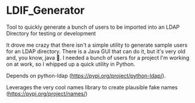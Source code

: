 # LDIF_Generator
Tool to quickly generate a bunch of users to be imported into an LDAP Directory for testing or development

It drove me crazy that there isn't a simple utility to generate sample users for an LDAP directory. There is a Java GUI that can do it, but it's very old and, you know,  java 😬. I needed a bunch of users for a project I'm working on at work, so I whipped up a quick utility in Python.

Depends on python-ldap (https://pypi.org/project/python-ldap/).

Leverages the very cool names library to create plausible fake names (https://pypi.org/project/names/)
